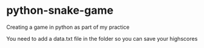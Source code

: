 # python-snake-game
Creating a game in python as part of my practice

You need to add a data.txt file in the folder so you can save your highscores
